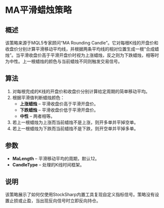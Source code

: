 # MA平滑蜡烛策略

## 概述

该策略来源于MQL5专家顾问“MA Rounding Candle”。它对每根K线的开盘价和收盘价分别计算平滑移动平均线，并根据两条平均线的相对位置生成一根“合成蜡烛”。当平滑收盘价高于平滑开盘价时视为上涨蜡烛，反之则为下跌蜡烛，相等时为中性。上一根蜡烛的颜色与当前蜡烛不同则触发交易信号。

## 算法

1. 对每根完成的K线的开盘价和收盘价分别计算给定周期的简单移动平均。
2. 根据平滑值判断蜡烛颜色：
   - **上涨蜡烛** – 平滑收盘价高于平滑开盘价。
   - **下跌蜡烛** – 平滑收盘价低于平滑开盘价。
   - **中性** – 两者相等。
3. 若上一根蜡烛为上涨而当前蜡烛不是上涨，则开多单并平掉空单。
3. 若上一根蜡烛为下跌而当前蜡烛不是下跌，则开空单并平掉多单。

## 参数

- **MaLength** – 平滑移动平均的周期，默认12。
- **CandleType** – 处理的K线时间框架。

## 说明

该策略展示了如何仅使用StockSharp内置工具复现自定义指标信号。策略没有设置止损或止盈，当出现反向信号时立即反向持仓。
